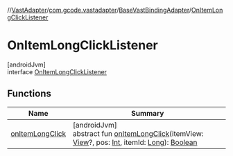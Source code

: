 //[VastAdapter](../../../../index.md)/[com.gcode.vastadapter](../../index.md)/[BaseVastBindingAdapter](../index.md)/[OnItemLongClickListener](index.md)

# OnItemLongClickListener

[androidJvm]\
interface [OnItemLongClickListener](index.md)

## Functions

| Name | Summary |
|---|---|
| [onItemLongClick](on-item-long-click.md) | [androidJvm]<br>abstract fun [onItemLongClick](on-item-long-click.md)(itemView: [View](https://developer.android.com/reference/kotlin/android/view/View.html)?, pos: [Int](https://kotlinlang.org/api/latest/jvm/stdlib/kotlin/-int/index.html), itemId: [Long](https://kotlinlang.org/api/latest/jvm/stdlib/kotlin/-long/index.html)): [Boolean](https://kotlinlang.org/api/latest/jvm/stdlib/kotlin/-boolean/index.html) |
